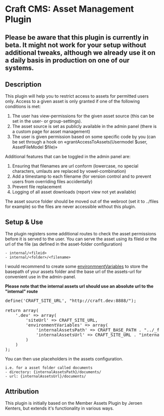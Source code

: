 # Craft CMS: Asset Management Plugin #

## Please be aware that this plugin is currently in beta. It might not work for your setup without additional tweaks, although we already use it on a daily basis in production on one of our systems.

## Description
This plugin will help you to restrict access to assets for permitted users only. Access to a given asset is only granted if one of the following conditions is met:

1. The user has view-permissions for the given asset source (this can be set in the user- or group-settings).
2. The asset source is set as publicly available in the admin panel (there is a custom page for asset management)
3. The user is given permission based on some specific code by you (can be set through a hook on «grantAccessToAssets(Usermodel $user, AssetFileModel $file)»

Additional features that can be toggled in the admin panel are:

1. Ensuring that filenames are url conform (lowercase, no special characters, umlauts are replaced by vowel-combination)
2. Add a timestamp to each filename (for version control and to prevent users from overriding files accidentally)
3. Prevent file replacement
4. Logging of all asset downloads (report view not yet available)

The asset source folder should be moved out of the webroot (set it to ../files for example) so the files are never accessible without this plugin.

## Setup & Use
The plugin registers some additional routes to check the asset permissions before it is served to the user. You can serve the asset using its fileid or the url of the file (as defined in the asset-folder configuration)

	- internal/<fileid>
	- internal/<folder>/<filename>

I would recommend to create some [environmnentVariables](http://buildwithcraft.com/docs/multi-environment-configs) to store the basepath of your assets folder and the base url of the assets-url for convenient use in the admin-panel.

**Please note that the internal assets url should use an absolute url to the "internal" route**

<pre>
define('CRAFT_SITE_URL', "http://craft.dev:8888/");

return array(
	'.dev' => array(
		'siteUrl' => CRAFT_SITE_URL,
		'environmentVariables' => array(
			'internalAssetsPath' => CRAFT_BASE_PATH . "../_files/",
			'internalAssetsUrl' => CRAFT_SITE_URL . "internal/"
		)
	)
);
</pre>

You can then use placeholders in the assets configuration.

	i.e. for a asset folder called documents
	- directory: {internalAssetsPath}/documents/
	- url: {internalAssetsUrl}/documents/


## Attribution
This plugin is initially based on the Member Assets Plugin by Jeroen Kenters, but extends it's functionality in various ways.
